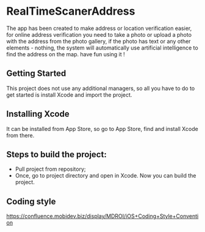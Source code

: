 # RealTimeScanerAddress
The app has been created to make address or location verification easier, for online address verification you need to take a photo or upload a photo with the address from the photo gallery, if the photo has text or any other elements - nothing, the system will automatically use artificial intelligence to find the address on the map. have fun using it !

## Getting Started

This project does not use any additional managers, so all you have to do to get started is install Xcode and import the project.

## Installing Xcode

It can be installed from App Store, so go to App Store, find and install Xcode from there. 

## Steps to build the project:

* Pull project from repository;
* Once, go to project directory and open in Xcode. Now you can build the project.

## Coding style

https://confluence.mobidev.biz/display/MDROI/iOS+Coding+Style+Convention
